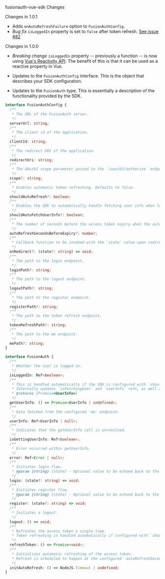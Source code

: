 fusionauth-vue-sdk Changes

Changes in 1.0.1

- Adds `onAutoRefreshFailure` option to `FusionAuthConfig`.
- _Bug fix_ `isLoggedIn` property is set to `false` after token refresh. [See issue #82](https://github.com/FusionAuth/fusionauth-javascript-sdk/issues/82)

Changes in 1.0.0

- _Breaking change_ `isLoggedIn` property -- previously a function -- is now using [Vue's Reactivity API](https://vuejs.org/api/reactivity-core.html). The benefit of this is that it can be used as a reactive property in Vue.

- Updates to the `FusionAuthConfig` interface. This is the object that describes your SDK configuration.
- Updates to the `FusionAuth` type. This is essentially a description of the functionality provided by the SDK.

```typescript
interface FusionAuthConfig {
  /**
   * The URL of the FusionAuth server.
   */
  serverUrl: string;
  /**
   * The client id of the application.
   */
  clientId: string;
  /**
   * The redirect URI of the application.
   */
  redirectUri: string;
  /**
   * The OAuth2 scope parameter passed to the `/oauth2/authorize` endpoint. Fusionauth will default this to `openid offline_access` if not specified.
   */
  scope?: string;
  /**
   * Enables automatic token refreshing. Defaults to false.
   */
  shouldAutoRefresh?: boolean;
  /**
   * Enables the SDK to automatically handle fetching user info when logged in. Defaults to false.
   */
  shouldAutoFetchUserInfo?: boolean;
  /**
   * The number of seconds before the access token expiry when the auto refresh functionality kicks in if enabled. Default is 30.
   */
  autoRefreshSecondsBeforeExpiry?: number;
  /**
   * Callback function to be invoked with the `state` value upon redirect from login or register.
   */
  onRedirect?: (state?: string) => void;
  /**
   * The path to the login endpoint.
   */
  loginPath?: string;
  /**
   * The path to the logout endpoint.
   */
  logoutPath?: string;
  /**
   * The path to the register endpoint.
   */
  registerPath?: string;
  /**
   * The path to the token refresh endpoint.
   */
  tokenRefreshPath?: string;
  /**
   * The path to the me endpoint.
   */
  mePath?: string;
}

interface FusionAuth {
  /**
   * Whether the user is logged in.
   */
  isLoggedIn: Ref<boolean>;
  /**
   * This is handled automatically if the SDK is configured with `shouldAutoFetchUserInfo`.
   * Internally updates `isFetchingUser` and `userInfo` refs, as well as `error` if the request fails.
   * @returns {Promise<UserInfo>}
   */
  getUserInfo: () => Promise<UserInfo | undefined>;
  /**
   * Data fetched from the configured 'me' endpoint.
   */
  userInfo: Ref<UserInfo | null>;
  /**
   * Indicates that the getUserInfo call is unresolved.
   */
  isGettingUserInfo: Ref<boolean>;
  /**
   * Error occurred within getUserInfo.
   */
  error: Ref<Error | null>;
  /**
   * Initiates login flow.
   * @param {string} [state] - Optional value to be echoed back to the SDK upon redirect.
   */
  login: (state?: string) => void;
  /**
   * Initiates register flow.
   * @param {string} [state] - Optional value to be echoed back to the SDK upon redirect.
   */
  register: (state?: string) => void;
  /**
   * Initiates a logout.
   */
  logout: () => void;
  /**
   * Refreshes the access token a single time.
   * Token refreshing is handled automatically if configured with `shouldAutoRefresh`.
   */
  refreshToken: () => Promise<void>;
  /**
   * Initializes automatic refreshing of the access token.
   * Refresh is scheduled to happen at the configured `autoRefreshSecondsBeforeExpiry`.
   */
  initAutoRefresh: () => NodeJS.Timeout | undefined;
}
```
